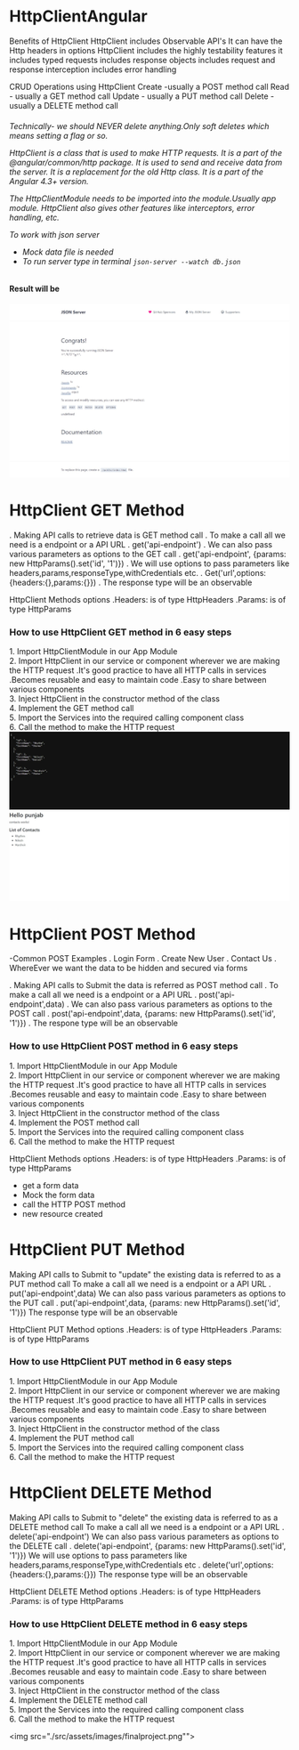 # HttpClientAngular

Benefits of HttpClient
    HttpClient includes Observable API's
    It can have the Http headers in options
    HttpClient includes the highly testability features 
    it includes typed requests
    includes response objects
    includes request and response interception
    includes error handling 

CRUD Operations using HttpClient
Create -usually a POST method call
Read - usually a GET method call
Update - usually a PUT method call
Delete - usually a DELETE method call
 <h6>Technically- we should NEVER delete anything.Only soft deletes which means setting a flag or so.

HttpClient is a class that is used to make HTTP requests. It is a part of the @angular/common/http package. It is used to send and receive data from the server. It is a replacement for the old Http class. It is a part of the Angular 4.3+ version.

The HttpClientModule needs to be imported into the module.Usually app module.
HttpClient also gives other features like interceptors, error handling, etc.

To work with json server
 - Mock data file is needed 
 - To run server  type in terminal `json-server --watch db.json`
 <h4>Result will be</h4>
 <img src ="./src/assets/images/json-server.jpeg">

# HttpClient GET Method
. Making API calls to retrieve data is GET method call
. To make a call all we need is a endpoint or a API URL
  . get('api-endpoint')
. We can also pass various parameters as options to the GET call
    . get('api-endpoint', {params: new HttpParams().set('id', '1')})
. We will use options to pass parameters like headers,params,responseType,withCredentials etc.
    . Get('url',options:{headers:{},params:{}})
. The response type will be an observable

HttpClient Methods options
.Headers: is of type HttpHeaders
.Params: is of type HttpParams

<h3>How to use HttpClient GET method in 6 easy steps</h3>
1. Import HttpClientModule in our App Module
<br>
2. Import HttpClient in our service or component wherever we are making the HTTP request
    .It's good practice to have all HTTP calls in services
    .Becomes reusable and easy to maintain code
    .Easy to share between various components
<br>
3. Inject HttpClient in the constructor method of the class
<br>
4. Implement the GET method call
<br>
5. Import the Services into the required calling component class
<br>
6. Call the method to make the HTTP request

<img src= "./src/assets/images/json-contacts.jpeg">
<img src= "./src/assets/images/Http-GET.jpeg">


# HttpClient POST Method
-Common POST Examples
    . Login Form
    . Create New User
    . Contact Us
    . WhereEver we want the data to be hidden and secured via forms

. Making API calls to Submit the data is referred as POST method call
. To make a call all we need is a endpoint or a API URL
        . post('api-endpoint',data)
. We can also pass various parameters as options to the POST call
        . post('api-endpoint',data, {params: new HttpParams().set('id', '1')})
. The respone type will be an observable

<h3>How to use HttpClient POST method in 6 easy steps</h3>
1. Import HttpClientModule in our App Module
<br>
2. Import HttpClient in our service or component wherever we are making the HTTP request
        .It's good practice to have all HTTP calls in services
        .Becomes reusable and easy to maintain code
        .Easy to share between various components
<br>
3. Inject HttpClient in the constructor method of the class
<br>
4. Implement the POST method call
<br>
5. Import the Services into the required calling component class
<br>
6. Call the method to make the HTTP request

HttpClient Methods options
.Headers: is of type HttpHeaders
.Params: is of type HttpParams

- get a form data
- Mock the form data
- call the HTTP POST method
- new resource created 

# HttpClient PUT Method

Making API calls to Submit to "update" the existing data is referred to as a PUT method call
To make a call all we need is a endpoint or a API URL
    . put('api-endpoint',data)
We can also pass various parameters as options to the PUT call
    . put('api-endpoint',data, {params: new HttpParams().set('id', '1')})
The response type will be an observable

HttpClient PUT Method options
.Headers: is of type HttpHeaders
.Params: is of type HttpParams

<h3>How to use HttpClient PUT method in 6 easy steps</h3>
1. Import HttpClientModule in our App Module
<br>
2. Import HttpClient in our service or component wherever we are making the HTTP request
        .It's good practice to have all HTTP calls in services
        .Becomes reusable and easy to maintain code
        .Easy to share between various components
<br>
3. Inject HttpClient in the constructor method of the class
<br>
4. Implement the PUT method call
<br>
5. Import the Services into the required calling component class
<br>
6. Call the method to make the HTTP request

# HttpClient DELETE Method
Making API calls to Submit to "delete" the existing data is referred to as a DELETE method call
To make a call all we need is a endpoint or a API URL
    . delete('api-endpoint')
We can also pass various parameters as options to the DELETE call
    . delete('api-endpoint', {params: new HttpParams().set('id', '1')})
We will use options to pass parameters like headers,params,responseType,withCredentials etc 
    . delete('url',options:{headers:{},params:{}})
The response type will be an observable

HttpClient DELETE Method options
.Headers: is of type HttpHeaders
.Params: is of type HttpParams

<h3>How to use HttpClient DELETE method in 6 easy steps</h3>
1. Import HttpClientModule in our App Module
<br>
2. Import HttpClient in our service or component wherever we are making the HTTP request
        .It's good practice to have all HTTP calls in services
        .Becomes reusable and easy to maintain code
        .Easy to share between various components
<br>
3. Inject HttpClient in the constructor method of the class
<br>
4. Implement the DELETE method call
<br>
5. Import the Services into the required calling component class
<br>
6. Call the method to make the HTTP request


<img src="./src/assets/images/finalproject.png"">